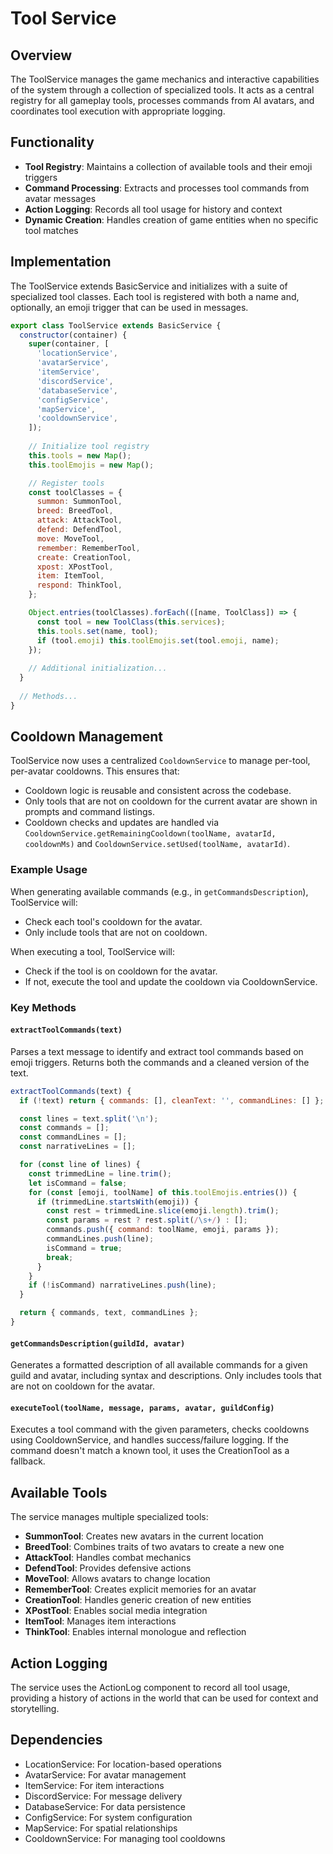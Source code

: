 # Tool Service

## Overview
The ToolService manages the game mechanics and interactive capabilities of the system through a collection of specialized tools. It acts as a central registry for all gameplay tools, processes commands from AI avatars, and coordinates tool execution with appropriate logging.

## Functionality
- **Tool Registry**: Maintains a collection of available tools and their emoji triggers
- **Command Processing**: Extracts and processes tool commands from avatar messages
- **Action Logging**: Records all tool usage for history and context
- **Dynamic Creation**: Handles creation of game entities when no specific tool matches

## Implementation
The ToolService extends BasicService and initializes with a suite of specialized tool classes. Each tool is registered with both a name and, optionally, an emoji trigger that can be used in messages.

```javascript
export class ToolService extends BasicService {
  constructor(container) {
    super(container, [
      'locationService',
      'avatarService',
      'itemService',
      'discordService',
      'databaseService',
      'configService',
      'mapService',
      'cooldownService',
    ]);
    
    // Initialize tool registry
    this.tools = new Map();
    this.toolEmojis = new Map();

    // Register tools
    const toolClasses = {
      summon: SummonTool,
      breed: BreedTool,
      attack: AttackTool,
      defend: DefendTool,
      move: MoveTool,
      remember: RememberTool,
      create: CreationTool,
      xpost: XPostTool,
      item: ItemTool,
      respond: ThinkTool,
    };

    Object.entries(toolClasses).forEach(([name, ToolClass]) => {
      const tool = new ToolClass(this.services);
      this.tools.set(name, tool);
      if (tool.emoji) this.toolEmojis.set(tool.emoji, name);
    });
    
    // Additional initialization...
  }
  
  // Methods...
}
```

## Cooldown Management

ToolService now uses a centralized `CooldownService` to manage per-tool, per-avatar cooldowns. This ensures that:
- Cooldown logic is reusable and consistent across the codebase.
- Only tools that are not on cooldown for the current avatar are shown in prompts and command listings.
- Cooldown checks and updates are handled via `CooldownService.getRemainingCooldown(toolName, avatarId, cooldownMs)` and `CooldownService.setUsed(toolName, avatarId)`.

### Example Usage

When generating available commands (e.g., in `getCommandsDescription`), ToolService will:
- Check each tool's cooldown for the avatar.
- Only include tools that are not on cooldown.

When executing a tool, ToolService will:
- Check if the tool is on cooldown for the avatar.
- If not, execute the tool and update the cooldown via CooldownService.

### Key Methods

#### `extractToolCommands(text)`
Parses a text message to identify and extract tool commands based on emoji triggers. Returns both the commands and a cleaned version of the text.

```javascript
extractToolCommands(text) {
  if (!text) return { commands: [], cleanText: '', commandLines: [] };

  const lines = text.split('\n');
  const commands = [];
  const commandLines = [];
  const narrativeLines = [];

  for (const line of lines) {
    const trimmedLine = line.trim();
    let isCommand = false;
    for (const [emoji, toolName] of this.toolEmojis.entries()) {
      if (trimmedLine.startsWith(emoji)) {
        const rest = trimmedLine.slice(emoji.length).trim();
        const params = rest ? rest.split(/\s+/) : [];
        commands.push({ command: toolName, emoji, params });
        commandLines.push(line);
        isCommand = true;
        break;
      }
    }
    if (!isCommand) narrativeLines.push(line);
  }

  return { commands, text, commandLines };
}
```

#### `getCommandsDescription(guildId, avatar)`
Generates a formatted description of all available commands for a given guild and avatar, including syntax and descriptions. Only includes tools that are not on cooldown for the avatar.

#### `executeTool(toolName, message, params, avatar, guildConfig)`
Executes a tool command with the given parameters, checks cooldowns using CooldownService, and handles success/failure logging. If the command doesn't match a known tool, it uses the CreationTool as a fallback.

## Available Tools
The service manages multiple specialized tools:
- **SummonTool**: Creates new avatars in the current location
- **BreedTool**: Combines traits of two avatars to create a new one
- **AttackTool**: Handles combat mechanics
- **DefendTool**: Provides defensive actions
- **MoveTool**: Allows avatars to change location
- **RememberTool**: Creates explicit memories for an avatar
- **CreationTool**: Handles generic creation of new entities
- **XPostTool**: Enables social media integration
- **ItemTool**: Manages item interactions
- **ThinkTool**: Enables internal monologue and reflection

## Action Logging
The service uses the ActionLog component to record all tool usage, providing a history of actions in the world that can be used for context and storytelling.

## Dependencies
- LocationService: For location-based operations
- AvatarService: For avatar management
- ItemService: For item interactions
- DiscordService: For message delivery
- DatabaseService: For data persistence
- ConfigService: For system configuration
- MapService: For spatial relationships
- CooldownService: For managing tool cooldowns